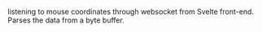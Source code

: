 listening to mouse coordinates through websocket from Svelte front-end.  Parses the data from a byte buffer.
